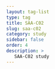 ```yaml
---
layout: tag-list
type: tag
title: SAA-C02
slug: saa-c02
category: study
sidebar: false
order: 4
description: >
   SAA-C02 study
---
```


